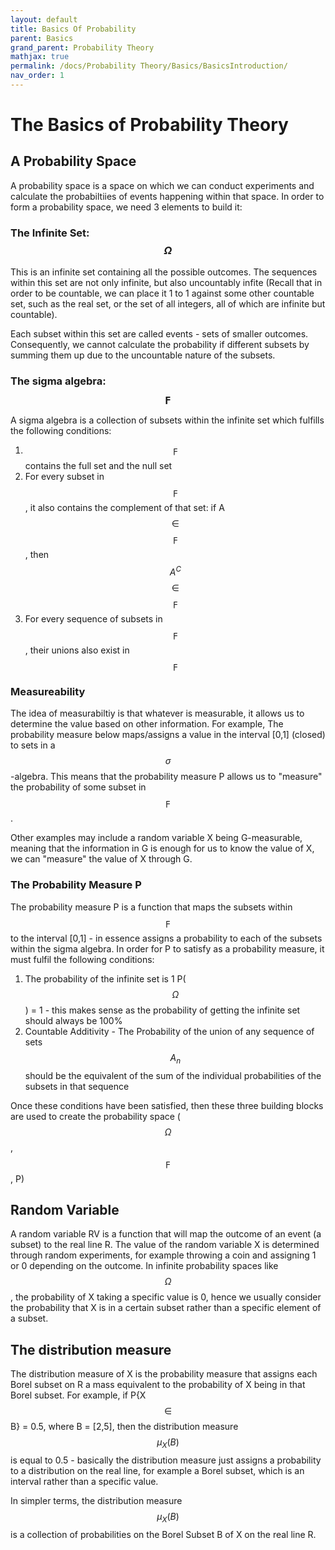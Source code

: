 ```yaml
---
layout: default
title: Basics Of Probability
parent: Basics
grand_parent: Probability Theory
mathjax: true
permalink: /docs/Probability Theory/Basics/BasicsIntroduction/
nav_order: 1
---
```


# The Basics of Probability Theory
## A Probability Space

A probability space is a space on which we can conduct experiments and calculate the probabiltiies of events happening within that space. In order to form a probability space, we need 3 elements to build it:

### The Infinite Set: $$\Omega$$
This is an infinite set containing all the possible outcomes. The sequences within this set are not only infinite, but also uncountably infite (Recall that in order to be countable, we can place it 1 to 1 against some other countable set, such as the real set, or the set of all integers, all of which are infinite but countable).

Each subset within this set are called events - sets of smaller outcomes. Consequently, we cannot calculate the probability if different subsets by summing them up due to the uncountable nature of the subsets.

### The sigma algebra: $$\digamma$$
A sigma algebra is a collection of subsets within the infinite set which fulfills the following conditions:
1. $$\digamma$$ contains the full set and the null set
2. For every subset in $$\digamma$$, it also contains the complement of that set: if A $$\in$$ $$\digamma$$, then $$A^C$$ $$\in$$ $$\digamma$$
3. For every sequence of subsets in $$\digamma$$, their unions also exist in $$\digamma$$

### Measureability
The idea of measurabiltiy is that whatever is measurable, it allows us to determine the value based on other information. For example, The probability measure below maps/assigns a value in the interval [0,1] (closed) to sets in a $$\sigma$$-algebra. This means that the probability measure P allows us to "measure" the probability of some subset in $$\digamma$$. 

Other examples may include a random variable X being G-measurable, meaning that the information in G is enough for us to know the value of X, we can "measure" the value of X through G.

### The Probability Measure P
The probability measure P is a function that maps the subsets within $$\digamma$$ to the interval [0,1] - in essence assigns a probability to each of the subsets within the sigma algebra. In order for P to satisfy as a probability measure, it must fulfil the following conditions:
1. The probability of the infinite set is 1 P($$\Omega$$) = 1 - this makes sense as the probability of getting the infinite set should always be 100%
2. Countable Additivity -  The Probability of the union of any sequence of sets $$A_n$$ should be the equivalent of the sum of the individual probabilities of the subsets in that sequence

Once these conditions have been satisfied, then these three building blocks are used to create the probability space ($$\Omega$$, $$\digamma$$, P)

## Random Variable
A random variable RV is a function that will map the outcome of an event (a subset) to the real line R. The value of the random variable X is determined through random experiments, for example throwing a coin and assigning 1 or 0 depending on the outcome. In infinite probability spaces like $$\Omega$$, the probability of X taking a specific value is 0, hence we usually consider the probability that X is in a certain subset rather than a specific element of a subset. 

## The distribution measure
The distribution measure of X is the probability measure that assigns each Borel subset on R a mass equivalent to the probability of X being in that Borel subset. 
For example, if P{X $$\in$$ B} = 0.5, where B = [2,5], then the distribution measure $$ \mu_X (B) $$ is equal to 0.5 - basically the distribution measure just assigns a probability to a distribution on the real line, for example a Borel subset, which is an interval rather than a specific value.

In simpler terms, the distribution measure $$\mu_X (B)$$ is a collection of probabilities on the Borel Subset B of X on the real line R. 


